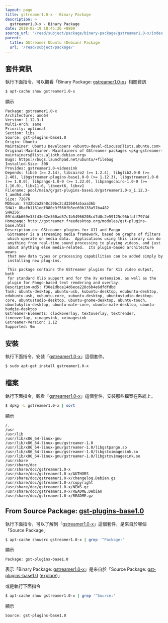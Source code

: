 ```yaml
---
layout: page
title: gstreamer1.0-x - Binary Package
description: >
  gstreamer1.0-x - Binary Package
date: 2018-02-19 18:45:26 +0800
source_url: '/read/subject/package/binary-package/gstreamer1.0-x/index.md'
parent:
  title: GStreamer Ubuntu (Debian) Package
  url: '/read/subject/package/'
---
```



## 套件資訊

執行下面指令，可以觀看「Binary Package: [gstreamer1.0-x](https://packages.ubuntu.com/artful/gstreamer1.0-x)」相關資訊

``` sh
$ apt-cache show gstreamer1.0-x
```

顯示

```
Package: gstreamer1.0-x
Architecture: amd64
Version: 1.12.3-1
Multi-Arch: same
Priority: optional
Section: libs
Source: gst-plugins-base1.0
Origin: Ubuntu
Maintainer: Ubuntu Developers <ubuntu-devel-discuss@lists.ubuntu.com>
Original-Maintainer: Maintainers of GStreamer packages <pkg-gstreamer-maintainers@lists.alioth.debian.org>
Bugs: https://bugs.launchpad.net/ubuntu/+filebug
Installed-Size: 308
Provides: gstreamer1.0-videosink
Depends: libc6 (>= 2.14), libcairo2 (>= 1.2.4), libglib2.0-0 (>= 2.40), libgstreamer-plugins-base1.0-0 (>= 1.12.3), libgstreamer1.0-0 (>= 1.8.0), libpango-1.0-0 (>= 1.22.0), libpangocairo-1.0-0 (>= 1.16.0), libx11-6, libxext6, libxv1
Filename: pool/main/g/gst-plugins-base1.0/gstreamer1.0-x_1.12.3-1_amd64.deb
Size: 72676
MD5sum: 7432b2a2848c30bc2cd33684a5aaa36b
SHA1: 8bafb1161edf880c3f560fb3ec69b133a51ba482
SHA256: 09fda8b669e33f43e32e360ad57c1b54966208cd7d0c2e59125c96bfaff7974d
Homepage: http://gstreamer.freedesktop.org/modules/gst-plugins-base.html
Description-en: GStreamer plugins for X11 and Pango
 GStreamer is a streaming media framework, based on graphs of filters
 which operate on media data.  Applications using this library can do
 anything from real-time sound processing to playing videos, and just
 about anything else media-related.  Its plugin-based architecture means
 that new data types or processing capabilities can be added simply by
 installing new plug-ins.
 .
 This package contains the GStreamer plugins for X11 video output, both
 for standard Xlib support and for the Xv extension, as well as the
 plugin for Pango-based text rendering and overlay.
Description-md5: f30e1dbce14d6ece228c6b4e6dfdfdbd
Task: ubuntu-desktop, ubuntu-usb, kubuntu-desktop, edubuntu-desktop, edubuntu-usb, xubuntu-core, xubuntu-desktop, ubuntustudio-desktop-core, ubuntustudio-desktop, ubuntu-gnome-desktop, ubuntu-touch, ubuntukylin-desktop, ubuntu-mate-core, ubuntu-mate-desktop, ubuntu-budgie-desktop
Gstreamer-Elements: clockoverlay, textoverlay, textrender, timeoverlay, ximagesink, xvimagesink
Gstreamer-Version: 1.12
Supported: 9m

```

## 安裝

執行下面指令，安裝「[gstreamer1.0-x](https://packages.ubuntu.com/artful/gstreamer1.0-x)」這個套件。

``` sh
$ sudo apt-get install gstreamer1.0-x
```

## 檔案

執行下面指令，觀看「[gstreamer1.0-x](https://packages.ubuntu.com/artful/gstreamer1.0-x)」這個套件，安裝那些檔案在系統上。

``` sh
$ dpkg -L gstreamer1.0-x | sort
```

顯示

```
/.
/usr
/usr/lib
/usr/lib/x86_64-linux-gnu
/usr/lib/x86_64-linux-gnu/gstreamer-1.0
/usr/lib/x86_64-linux-gnu/gstreamer-1.0/libgstpango.so
/usr/lib/x86_64-linux-gnu/gstreamer-1.0/libgstximagesink.so
/usr/lib/x86_64-linux-gnu/gstreamer-1.0/libgstxvimagesink.so
/usr/share
/usr/share/doc
/usr/share/doc/gstreamer1.0-x
/usr/share/doc/gstreamer1.0-x/AUTHORS
/usr/share/doc/gstreamer1.0-x/changelog.Debian.gz
/usr/share/doc/gstreamer1.0-x/copyright
/usr/share/doc/gstreamer1.0-x/NEWS.gz
/usr/share/doc/gstreamer1.0-x/README.Debian
/usr/share/doc/gstreamer1.0-x/README.gz
```

## From Source Package: [gst-plugins-base1.0](/book-framework-gstreamer/read/subject/package/source-package/gst-plugins-base1.0)

執行下面指令，可以了解到「[gstreamer1.0-x](https://packages.ubuntu.com/artful/gstreamer1.0-x)」這個套件，是來自於哪個「Source Package」

``` sh
$ apt-cache showsrc gstreamer1.0-x | grep '^Package:'
```

顯示

```
Package: gst-plugins-base1.0
```
表示「Binary Package: [gstreamer1.0-x](https://packages.ubuntu.com/artful/gstreamer1.0-x)」是來自於「Source Package: [gst-plugins-base1.0](https://packages.ubuntu.com/source/artful/gst-plugins-base1.0) ([explore](/book-framework-gstreamer/read/subject/package/source-package/gst-plugins-base1.0))」

或是執行下面指令

``` sh
$ apt-cache show gstreamer1.0-x | grep '^Source:'
```

顯示

```
Source: gst-plugins-base1.0
```
